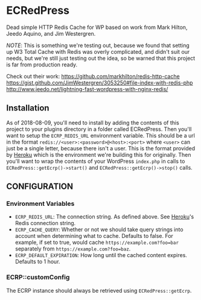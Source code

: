 # ECRedPress

Dead simple HTTP Redis Cache for WP based on work from Mark Hilton, Jeedo Aquino, and Jim Westergren. 

_NOTE_: This is something we're testing out, because we found that setting up W3 Total Cache with Redis was overly complicated, and didn't suit our needs, but we're still just testing out the idea, so be warned that this project is far from production ready.

Check out their work:
https://github.com/markhilton/redis-http-cache
https://gist.github.com/JimWestergren/3053250#file-index-with-redis-php
http://www.jeedo.net/lightning-fast-wordpress-with-nginx-redis/

## Installation

As of 2018-08-09, you'll need to install by adding the contents of this project to your plugins directory in a folder called ECRedPress. Then you'll want to setup the `ECRP_REDIS_URL` environment variable. This should be a url in the format `redis://<user>:<password>@<host>:<port>` where `<user>` can just be a single letter, because there isn't a user. This is the format provided by [Heroku](https://devcenter.heroku.com/articles/heroku-redis) which is the environment we're building this for originally. Then you'll want to wrap the contents of your WordPress `index.php` in calls to `ECRedPress::getEcrp()->start()` and `ECRedPress::getEcrp()->stop()` calls.

## CONFIGURATION

### Environment Variables

- `ECRP_REDIS_URL`: The connection string. As defined above. See [Heroku](https://devcenter.heroku.com/articles/heroku-redis)'s Redis connection string.
- `ECRP_CACHE_QUERY`: Whether or not we should take query strings into account when determining what to cache. Defaults to false. For example, if set to true, would cache `https://example.com?foo=bar` separately from `https://example.com?foo=baz`.
- `ECRP_DEFAULT_EXPIRATION`: How long until the cached content expires. Defaults to 1 hour.

### ECRP::customConfig

The ECRP instance should always be retrieved using `ECRedPress::getEcrp`.